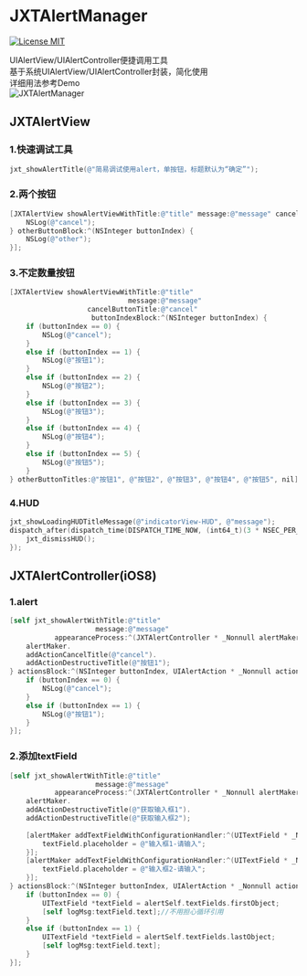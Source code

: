 # JXTAlertManager

[![License MIT](https://img.shields.io/badge/license-MIT-green.svg?style=flat)](https://raw.githubusercontent.com/ibireme/YYKit/master/LICENSE)

UIAlertView/UIAlertController便捷调用工具  
基于系统UIAlertView/UIAlertController封装，简化使用  
详细用法参考Demo  
![JXTAlertManager](https://github.com/kukumaluCN/JXTAlertManager/blob/master/JXTAlertManager.png)

## JXTAlertView

### 1.快速调试工具
```objective-c
jxt_showAlertTitle(@"简易调试使用alert，单按钮，标题默认为“确定”");
```

### 2.两个按钮
```objective-c
[JXTAlertView showAlertViewWithTitle:@"title" message:@"message" cancelButtonTitle:@"cancel" otherButtonTitle:@"other" cancelButtonBlock:^(NSInteger buttonIndex) {
	NSLog(@"cancel");
} otherButtonBlock:^(NSInteger buttonIndex) {
	NSLog(@"other");
}];

```

### 3.不定数量按钮
```objective-c
[JXTAlertView showAlertViewWithTitle:@"title"
                             message:@"message"
                   cancelButtonTitle:@"cancel"
                    buttonIndexBlock:^(NSInteger buttonIndex) {
    if (buttonIndex == 0) {
        NSLog(@"cancel");
    }
    else if (buttonIndex == 1) {
        NSLog(@"按钮1");
    }
    else if (buttonIndex == 2) {
        NSLog(@"按钮2");
    }
    else if (buttonIndex == 3) {
        NSLog(@"按钮3");
    }
    else if (buttonIndex == 4) {
        NSLog(@"按钮4");
    }
    else if (buttonIndex == 5) {
        NSLog(@"按钮5");
    }
} otherButtonTitles:@"按钮1", @"按钮2", @"按钮3", @"按钮4", @"按钮5", nil];
```

### 4.HUD
```objective-c
jxt_showLoadingHUDTitleMessage(@"indicatorView-HUD", @"message");  
dispatch_after(dispatch_time(DISPATCH_TIME_NOW, (int64_t)(3 * NSEC_PER_SEC)), dispatch_get_main_queue(), ^{
	jxt_dismissHUD();
});
```


## JXTAlertController(iOS8)

### 1.alert
```objective-c
[self jxt_showAlertWithTitle:@"title"
                     message:@"message"
           appearanceProcess:^(JXTAlertController * _Nonnull alertMaker) {
    alertMaker.
    addActionCancelTitle(@"cancel").
    addActionDestructiveTitle(@"按钮1");
} actionsBlock:^(NSInteger buttonIndex, UIAlertAction * _Nonnull action, JXTAlertController * _Nonnull alertSelf) {
    if (buttonIndex == 0) {
        NSLog(@"cancel");
    }
    else if (buttonIndex == 1) {
        NSLog(@"按钮1");
    }
}];
```

### 2.添加textField
```objective-c
[self jxt_showAlertWithTitle:@"title"
                     message:@"message"
           appearanceProcess:^(JXTAlertController * _Nonnull alertMaker) {
    alertMaker.
    addActionDestructiveTitle(@"获取输入框1").
    addActionDestructiveTitle(@"获取输入框2");
    
    [alertMaker addTextFieldWithConfigurationHandler:^(UITextField * _Nonnull textField) {
        textField.placeholder = @"输入框1-请输入";
    }];
    [alertMaker addTextFieldWithConfigurationHandler:^(UITextField * _Nonnull textField) {
        textField.placeholder = @"输入框2-请输入";
    }];
} actionsBlock:^(NSInteger buttonIndex, UIAlertAction * _Nonnull action, JXTAlertController * _Nonnull alertSelf) {
    if (buttonIndex == 0) {
        UITextField *textField = alertSelf.textFields.firstObject;
        [self logMsg:textField.text];//不用担心循环引用
    }
    else if (buttonIndex == 1) {
        UITextField *textField = alertSelf.textFields.lastObject;
        [self logMsg:textField.text];
    }
}];
```
